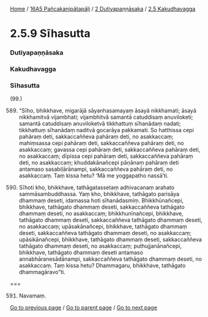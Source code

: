 
[Home](/) / [16A5 Pañcakanipātapāḷi](/tipitaka/16A5.md) / [2 Dutiyapaṇṇāsaka](/tipitaka/16A5/2.md) / [2.5 Kakudhavagga](/tipitaka/16A5/2/2.5.md)

# 2.5.9 Sīhasutta

### Dutiyapaṇṇāsaka

### Kakudhavagga

### Sīhasutta

(99.)

589. “Sīho, bhikkhave, migarājā sāyanhasamayaṃ āsayā nikkhamati; āsayā nikkhamitvā vijambhati; vijambhitvā samantā catuddisaṃ anuviloketi; samantā catuddisaṃ anuviloketvā tikkhattuṃ sīhanādaṃ nadati; tikkhattuṃ sīhanādaṃ naditvā gocarāya pakkamati. So hatthissa cepi pahāraṃ deti, sakkaccaññeva pahāraṃ deti, no asakkaccaṃ; mahiṃsassa cepi pahāraṃ deti, sakkaccaññeva pahāraṃ deti, no asakkaccaṃ; gavassa cepi pahāraṃ deti, sakkaccaññeva pahāraṃ deti, no asakkaccaṃ; dīpissa cepi pahāraṃ deti, sakkaccaññeva pahāraṃ deti, no asakkaccaṃ; khuddakānañcepi pāṇānaṃ pahāraṃ deti antamaso sasabiḷārānampi, sakkaccaññeva pahāraṃ deti, no asakkaccaṃ. Taṃ kissa hetu? ‘Mā me yoggapatho nassā’ti.

590. Sīhoti kho, bhikkhave, tathāgatassetaṃ adhivacanaṃ arahato sammāsambuddhassa. Yaṃ kho, bhikkhave, tathāgato parisāya dhammaṃ deseti, idamassa hoti sīhanādasmiṃ. Bhikkhūnañcepi, bhikkhave, tathāgato dhammaṃ deseti, sakkaccaññeva tathāgato dhammaṃ deseti, no asakkaccaṃ; bhikkhunīnañcepi, bhikkhave, tathāgato dhammaṃ deseti, sakkaccaññeva tathāgato dhammaṃ deseti, no asakkaccaṃ; upāsakānañcepi, bhikkhave, tathāgato dhammaṃ deseti, sakkaccaññeva tathāgato dhammaṃ deseti, no asakkaccaṃ; upāsikānañcepi, bhikkhave, tathāgato dhammaṃ deseti, sakkaccaññeva tathāgato dhammaṃ deseti, no asakkaccaṃ; puthujjanānañcepi, bhikkhave, tathāgato dhammaṃ deseti antamaso annabhāranesādānampi, sakkaccaññeva tathāgato dhammaṃ deseti, no asakkaccaṃ. Taṃ kissa hetu? Dhammagaru, bhikkhave, tathāgato dhammagāravo”ti.

===

591. Navamaṃ.



[Go to previous page](/tipitaka/16A5/2/2.5/2.5.8.md) / [Go to parent page](/tipitaka/16A5/2/2.5.md) / [Go to next page](/tipitaka/16A5/2/2.5/2.5.10.md)


